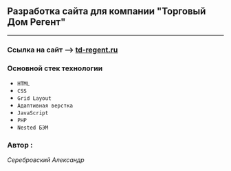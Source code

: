 ## Разработка сайта для компании "Торговый Дом Регент"

---

### Ссылка на сайт --> [td-regent.ru](https://td-regent.ru)

### Основной стек технологии

- `HTML`
- `CSS`
- `Grid Layout`
- `Адаптивная верстка`
- `JavaScript`
- `PHP`
- `Nested БЭМ`

### Автор :

_Серебровский Александр_
